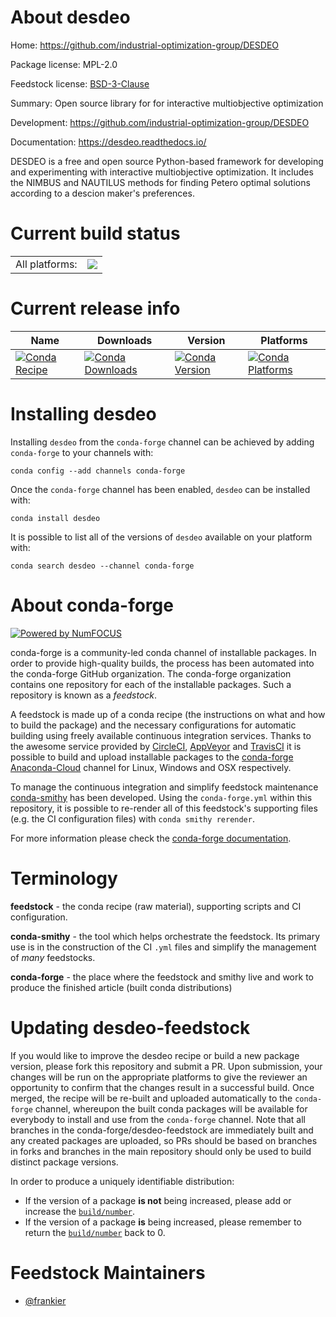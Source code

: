 About desdeo
============

Home: https://github.com/industrial-optimization-group/DESDEO

Package license: MPL-2.0

Feedstock license: [BSD-3-Clause](https://github.com/conda-forge/desdeo-feedstock/blob/master/LICENSE.txt)

Summary: Open source library for for interactive multiobjective optimization

Development: https://github.com/industrial-optimization-group/DESDEO

Documentation: https://desdeo.readthedocs.io/

DESDEO is a free and open source Python-based framework for developing and
experimenting with interactive multiobjective optimization. It includes the
NIMBUS and NAUTILUS methods for finding Petero optimal solutions according
to a descion maker's preferences.


Current build status
====================


<table><tr><td>All platforms:</td>
    <td>
      <a href="https://dev.azure.com/conda-forge/feedstock-builds/_build/latest?definitionId=2849&branchName=master">
        <img src="https://dev.azure.com/conda-forge/feedstock-builds/_apis/build/status/desdeo-feedstock?branchName=master">
      </a>
    </td>
  </tr>
</table>

Current release info
====================

| Name | Downloads | Version | Platforms |
| --- | --- | --- | --- |
| [![Conda Recipe](https://img.shields.io/badge/recipe-desdeo-green.svg)](https://anaconda.org/conda-forge/desdeo) | [![Conda Downloads](https://img.shields.io/conda/dn/conda-forge/desdeo.svg)](https://anaconda.org/conda-forge/desdeo) | [![Conda Version](https://img.shields.io/conda/vn/conda-forge/desdeo.svg)](https://anaconda.org/conda-forge/desdeo) | [![Conda Platforms](https://img.shields.io/conda/pn/conda-forge/desdeo.svg)](https://anaconda.org/conda-forge/desdeo) |

Installing desdeo
=================

Installing `desdeo` from the `conda-forge` channel can be achieved by adding `conda-forge` to your channels with:

```
conda config --add channels conda-forge
```

Once the `conda-forge` channel has been enabled, `desdeo` can be installed with:

```
conda install desdeo
```

It is possible to list all of the versions of `desdeo` available on your platform with:

```
conda search desdeo --channel conda-forge
```


About conda-forge
=================

[![Powered by NumFOCUS](https://img.shields.io/badge/powered%20by-NumFOCUS-orange.svg?style=flat&colorA=E1523D&colorB=007D8A)](http://numfocus.org)

conda-forge is a community-led conda channel of installable packages.
In order to provide high-quality builds, the process has been automated into the
conda-forge GitHub organization. The conda-forge organization contains one repository
for each of the installable packages. Such a repository is known as a *feedstock*.

A feedstock is made up of a conda recipe (the instructions on what and how to build
the package) and the necessary configurations for automatic building using freely
available continuous integration services. Thanks to the awesome service provided by
[CircleCI](https://circleci.com/), [AppVeyor](https://www.appveyor.com/)
and [TravisCI](https://travis-ci.com/) it is possible to build and upload installable
packages to the [conda-forge](https://anaconda.org/conda-forge)
[Anaconda-Cloud](https://anaconda.org/) channel for Linux, Windows and OSX respectively.

To manage the continuous integration and simplify feedstock maintenance
[conda-smithy](https://github.com/conda-forge/conda-smithy) has been developed.
Using the ``conda-forge.yml`` within this repository, it is possible to re-render all of
this feedstock's supporting files (e.g. the CI configuration files) with ``conda smithy rerender``.

For more information please check the [conda-forge documentation](https://conda-forge.org/docs/).

Terminology
===========

**feedstock** - the conda recipe (raw material), supporting scripts and CI configuration.

**conda-smithy** - the tool which helps orchestrate the feedstock.
                   Its primary use is in the construction of the CI ``.yml`` files
                   and simplify the management of *many* feedstocks.

**conda-forge** - the place where the feedstock and smithy live and work to
                  produce the finished article (built conda distributions)


Updating desdeo-feedstock
=========================

If you would like to improve the desdeo recipe or build a new
package version, please fork this repository and submit a PR. Upon submission,
your changes will be run on the appropriate platforms to give the reviewer an
opportunity to confirm that the changes result in a successful build. Once
merged, the recipe will be re-built and uploaded automatically to the
`conda-forge` channel, whereupon the built conda packages will be available for
everybody to install and use from the `conda-forge` channel.
Note that all branches in the conda-forge/desdeo-feedstock are
immediately built and any created packages are uploaded, so PRs should be based
on branches in forks and branches in the main repository should only be used to
build distinct package versions.

In order to produce a uniquely identifiable distribution:
 * If the version of a package **is not** being increased, please add or increase
   the [``build/number``](https://conda.io/docs/user-guide/tasks/build-packages/define-metadata.html#build-number-and-string).
 * If the version of a package **is** being increased, please remember to return
   the [``build/number``](https://conda.io/docs/user-guide/tasks/build-packages/define-metadata.html#build-number-and-string)
   back to 0.

Feedstock Maintainers
=====================

* [@frankier](https://github.com/frankier/)

